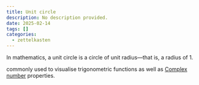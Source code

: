 ```yaml
---
title: Unit circle
description: No description provided.
date: 2025-02-14
tags: []
categories:
  - zettelkasten
---
```


In mathematics, a unit circle is a circle of unit radius—that is, a radius of 1.

commonly used to visualise trigonometric functions as well as [Complex number](Complex%20number.md) properties.
